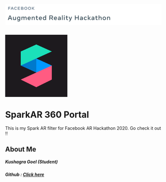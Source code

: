 <img src="https://github.com/thisiskartikgupta/SparkAR-360-Portal/blob/master/readme_files/full_width.png"></img>
##
<img src="https://github.com/thisiskartikgupta/SparkAR-360-Portal/blob/master/readme_files/Spark-AR-Player-for-PC-Windows-10-6432-bit-2019-Latest-Version.png" height=200 width= 200 align="center"></img>
# SparkAR 360 Portal
This is my Spark AR filter for Facebook AR Hackathon 2020. Go check it out !!
 
## About Me
 ##### __Kushagra Goel__ (Student)
 ##### Github : <a href="https://www.github.com/kushagra-0-1">Click here </a>
